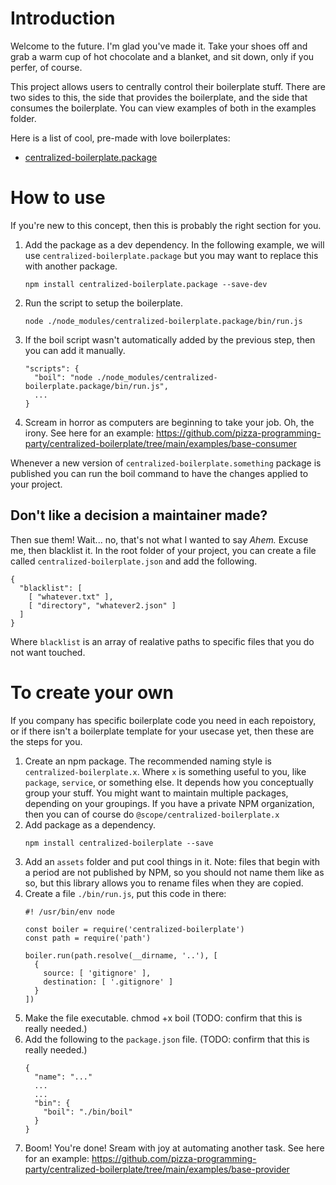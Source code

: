 # Introduction

Welcome to the future. I'm glad you've made it. Take your shoes off and grab a warm cup of hot chocolate and a blanket, and sit down, only if you perfer, of course.

This project allows users to centrally control their boilerplate stuff. There are two sides to this, the side that provides the boilerplate, and the side that consumes the boilerplate. You can view examples of both in the examples folder.

Here is a list of cool, pre-made with love boilerplates:
* [centralized-boilerplate.package](https://github.com/pizza-programming-party/centralized-boilerplate.package)

# How to use
If you're new to this concept, then this is probably the right section for you.

1. Add the package as a dev dependency. In the following example, we will use `centralized-boilerplate.package` but you may want to replace this with another package.
    ```
    npm install centralized-boilerplate.package --save-dev
    ```
1. Run the script to setup the boilerplate.
    ```
    node ./node_modules/centralized-boilerplate.package/bin/run.js
    ```
3. If the boil script wasn't automatically added by the previous step, then you can add it manually.
    ```
    "scripts": {
      "boil": "node ./node_modules/centralized-boilerplate.package/bin/run.js",
      ...
    }
    ```
1. Scream in horror as computers are beginning to take your job. Oh, the irony. See here for an example: https://github.com/pizza-programming-party/centralized-boilerplate/tree/main/examples/base-consumer

Whenever a new version of `centralized-boilerplate.something` package is published you can run the boil command to have the changes applied to your project.

## Don't like a decision a maintainer made?
Then sue them! Wait... no, that's not what I wanted to say *Ahem.* Excuse me, then blacklist it. In the root folder of your project, you can create a file called `centralized-boilerplate.json` and add the following.
```
{
  "blacklist": [
    [ "whatever.txt" ],
    [ "directory", "whatever2.json" ]
  ]
}

```
Where `blacklist` is an array of realative paths to specific files that you do not want touched.

#  To create your own
If you company has specific boilerplate code you need in each repoistory, or if there isn't a boilerplate template for your usecase yet, then these are the steps for you.

1. Create an npm package. The recommended naming style is `centralized-boilerplate.x`. Where `x` is something useful to you, like `package`, `service`, or something else. It depends how you conceptually group your stuff. You might want to maintain multiple packages, depending on your groupings. If you have a private NPM organization, then you can of course do `@scope/centralized-boilerplate.x`
1. Add package as a dependency.
    ```
    npm install centralized-boilerplate --save
    ```
1. Add an `assets` folder and put cool things in it. Note: files that begin with a period are not published by NPM, so you should not name them like as so, but this library allows you to rename files when they are copied.
2. Create a file `./bin/run.js`, put this code in there:
    ```
    #! /usr/bin/env node

    const boiler = require('centralized-boilerplate')
    const path = require('path')

    boiler.run(path.resolve(__dirname, '..'), [
      {
        source: [ 'gitignore' ],
        destination: [ '.gitignore' ]
      }
    ])
    ```
1. Make the file executable. chmod +x boil (TODO: confirm that this is really needed.)
1. Add the following to the `package.json` file. (TODO: confirm that this is really needed.)
    ```
    {
      "name": "..."
      ...
      ...
      "bin": {
        "boil": "./bin/boil"
      }
    }
    ```
1. Boom! You're done! Sream with joy at automating another task. See here for an example: https://github.com/pizza-programming-party/centralized-boilerplate/tree/main/examples/base-provider
